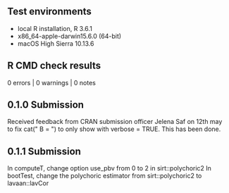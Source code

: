 ## Test environments
* local R installation, R 3.6.1
* x86_64-apple-darwin15.6.0 (64-bit)
* macOS High Sierra 10.13.6

## R CMD check results

0 errors | 0 warnings | 0 notes

## 0.1.0 Submission

Received feedback from CRAN submission officer Jelena Saf on 12th may
to fix cat(" B = ") to only show with verbose = TRUE. This has been done. 

## 0.1.1 Submission

In computeT, change option use_pbv from 0 to 2 in sirt::polychoric2
In bootTest, change the polychoric estimator from sirt::polychoric2 to lavaan::lavCor